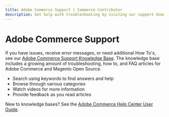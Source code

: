 ```yaml
---
title: Adobe Commerce Support | Commerce Contributor
description: Get help with troubleshooting by visiting our support knowledge base.
---
```


# Adobe Commerce Support

If you have issues, receive error messages, or need additional How To's, see our [Adobe Commerce Support Knowledge Base](https://experienceleague.adobe.com/en/docs/commerce-knowledge-base/kb/overview). The knowledge base includes a growing amount of troubleshooting, how to, and FAQ articles for Adobe Commerce and Magento Open Source.

*  Search using keywords to find answers and help
*  Browse through various categories
*  Watch videos for more information
*  Provide feedback as you read articles

New to knowledge bases? See the [Adobe Commerce Help Center User Guide](https://experienceleague.adobe.com/en/docs/commerce-knowledge-base/kb/help-center-guide/magento-help-center-user-guide).
